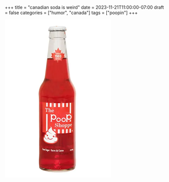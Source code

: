 +++
title = "canadian soda is weird"
date = 2023-11-21T11:00:00-07:00
draft = false
categories = ["humor", "canada"]
tags = ["poopin"]
+++

![](./poop.png)